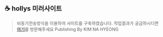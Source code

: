 ## ☕ hollys 미러사이트
> 비동기전송방식을 이용하여 사이트를 구축하였습니다.
> 작업결과가 궁금하시디면 [여기](https://skgud0410.github.io/hollys/index.html)를 방문해주세요
Publishing By KIM NA HYEONG
